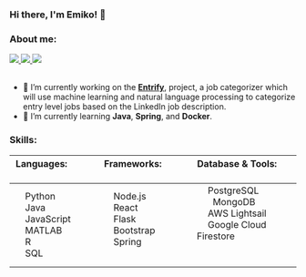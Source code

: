 ### Hi there, I'm Emiko! 👋

### About me:

<a href="mailto:emikoelizabethbell@gmail.com">
    <img src="https://img.shields.io/badge/Email-emikoelizabethbell@gmail.com-blue" />
</a>
<a href="https://www.linkedin.com/in/emikobell">
    <img src="https://img.shields.io/badge/LinkedIn-emikobell-blue" />
</a>
<a href="https://emikobell.github.io">
    <img src="https://img.shields.io/badge/Website-emikobell.github.io-blue" />
</a>
<br/>
<br/>

- 🔭 I’m currently working on the **[Entrify](https://github.com/mmamezq/Entrify)**, project, a job categorizer which will use machine learning and natural language processing to categorize entry level jobs based on the LinkedIn job description.
- 🌱 I’m currently learning **Java**, **Spring**, and **Docker**.

### Skills:

| Languages: &nbsp; &nbsp; &nbsp; &nbsp; &nbsp; &nbsp; &nbsp; &nbsp; &nbsp; &nbsp; | Frameworks: &nbsp; &nbsp; &nbsp; &nbsp; &nbsp; &nbsp; &nbsp; &nbsp; &nbsp; &nbsp; | Database & Tools: &nbsp; &nbsp; &nbsp; &nbsp; &nbsp; &nbsp; &nbsp; &nbsp; &nbsp; &nbsp; |
| ---- | ---- | ---- |
|<img src="https://upload.wikimedia.org/wikipedia/commons/c/c3/Python-logo-notext.svg" width="15px" align="center"> Python<br/><img src="https://upload.wikimedia.org/wikipedia/en/thumb/3/30/Java_programming_language_logo.svg/800px-Java_programming_language_logo.svg.png" width="15px" align="center"> Java<br/><img src="https://upload.wikimedia.org/wikipedia/commons/thumb/9/99/Unofficial_JavaScript_logo_2.svg/1024px-Unofficial_JavaScript_logo_2.svg.png?20141107110902" width="15px" align="center"> JavaScript<br/><img src="https://upload.wikimedia.org/wikipedia/commons/2/21/Matlab_Logo.png" width="15px" align="center"> MATLAB<br/><img src="https://upload.wikimedia.org/wikipedia/commons/thumb/1/1b/R_logo.svg/1448px-R_logo.svg.png" width="15px" align="center"> R<br/><img src="https://upload.wikimedia.org/wikipedia/commons/8/87/Sql_data_base_with_logo.png?20210130181641" width="15px" align="center"> SQL | <img src="https://upload.wikimedia.org/wikipedia/commons/thumb/d/d9/Node.js_logo.svg/1180px-Node.js_logo.svg.png?20170401104355" width="15px" align="center"> Node.js<br/><img src="https://upload.wikimedia.org/wikipedia/commons/thumb/a/a7/React-icon.svg/1920px-React-icon.svg.png" width="15px" align="center"> React<br/><img src="https://flask.palletsprojects.com/en/2.3.x/_images/flask-horizontal.png" width="15px" align="center"> Flask<br/><img src="https://upload.wikimedia.org/wikipedia/commons/thumb/b/b2/Bootstrap_logo.svg/1920px-Bootstrap_logo.svg.png" width="15px" align="center"> Bootstrap<br/><img src="https://spring.io/img/spring.svg" width="15px" align="center"> Spring<br/><br/> | <img src="https://upload.wikimedia.org/wikipedia/commons/thumb/2/29/Postgresql_elephant.svg/1920px-Postgresql_elephant.svg.png" width="15px" align="center"> PostgreSQL<br/>&nbsp;<img src="https://webimages.mongodb.com/_com_assets/cms/kusbhnrd813qmv46m-MongoDBLeaf1.png?auto=format%252Ccompress" height="15px" align="center"> &nbsp;MongoDB<br/><img src="https://d1.awsstatic.com/product-marketing/Lightsail/NotALogoHires1024t.bb64e1dae756b668764acf6ceb27ae987a90fd47.png" width="15px" align="center"> AWS Lightsail<br/><img src="https://www.gstatic.com/devrel-devsite/prod/ve7ce216351f398481fccad3cbbc60c699e78bde8533bfe4daa150955665bb2bf/firebase/images/favicon.png" width="15px" align="center"> Google Cloud Firestore<br/><br/><br/> |